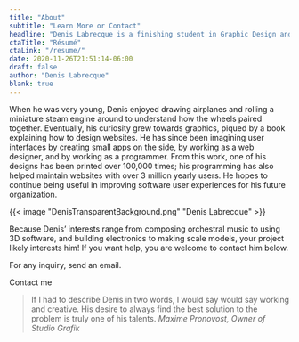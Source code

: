 ```yaml
---
title: "About"
subtitle: "Learn More or Contact"
headline: "Denis Labrecque is a finishing student in Graphic Design and Information Technology at Pensacola Christian College. He has been successful on all semesters of attendance and is preparing to graduate cum laude in December 2020. After his education, he hopes to continue as a programmer."
ctaTitle: "Résumé"
ctaLink: "/resume/"
date: 2020-11-26T21:51:14-06:00
draft: false
author: "Denis Labrecque"
blank: true
---
```

<section class="margined">
<p>When he was very young, Denis enjoyed drawing airplanes and rolling a miniature steam engine around to understand how the wheels paired together. Eventually, his curiosity grew towards graphics, piqued by a book explaining how to design websites. He has since been imagining user interfaces by creating small apps on the side, by working as a web designer, and by working as a programmer. From this work, one of his designs has been printed over 100,000 times; his programming has also helped maintain websites with over 3 million yearly users. He hopes to continue being useful in improving software user experiences for his future organization.</p>

{{< image "DenisTransparentBackground.png" "Denis Labrecque" >}}

<p>Because Denis’ interests range from composing orchestral music to using 3D software, and building electronics to making scale models, your project likely interests him! If you want help, you are welcome to contact him below.<p>
</section>

<section class="red diagonal-both" id="contact">
   <div class="margined slide-anim" data-anim="bottom top">
      <p class="lead">For any inquiry, send an email.</p>
      <a class="button">Contact me</a>
   </div>
</section>

<section class="margined">
    <blockquote>
      <span class="highlight">If I had to describe Denis in two words, I would say would say working and creative. His desire to always find the best solution to the problem is truly one of his talents.</span>
      <cite>Maxime Pronovost, Owner of Studio Grafik</cite>
    </blockquote>
</section>